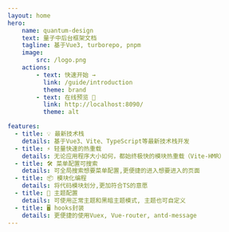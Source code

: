 ```yaml
---
layout: home
hero: 
    name: quantum-design
    text: 量子中后台框架文档
    tagline: 基于Vue3, turborepo, pnpm
    image:
        src: /logo.png
    actions:
        - text: 快速开始 →
          link: /guide/introduction
          theme: brand
        - text: 在线预览 🔗
          link: http://localhost:8090/
          theme: alt

features:
  - title: 💡 最新技术栈
    details: 基于Vue3、Vite、TypeScript等最新技术栈开发
  - title: ⚡️ 轻量快速的热重载
    details: 无论应用程序大小如何，都始终极快的模块热重载（Vite-HMR）
  - title: 🛠️ 菜单配置可搜索
    details: 可全局搜索想要菜单配置,更便捷的进入想要进入的页面
  - title: 📦 模块化编程
    details: 将代码模块划分,更加符合TS的意愿
  - title: 🔩 主题配置
    details: 可使用正常主题和黑暗主题模式, 主题也可自定义
  - title: 🖥 hooks封装
    details: 更便捷的使用Vuex, Vue-router, antd-message
---
```

